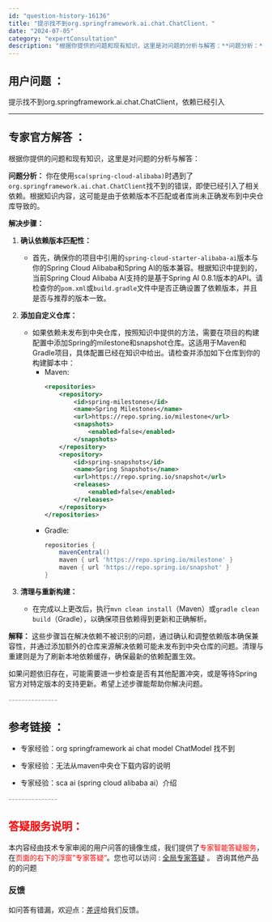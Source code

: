 ```yaml
---
id: "question-history-16136"
title: "提示找不到org.springframework.ai.chat.ChatClient，"
date: "2024-07-05"
category: "expertConsultation"
description: "根据你提供的问题和现有知识，这里是对问题的分析与解答：**问题分析：**你在使用`sca(spring-cloud-alibaba)`时遇到了`org.springframework.ai.chat.ChatClient`找不到的错误，即使已经引入了相关依赖。根据知识内容，这可能是由于依赖版本不匹配"
---
```


## 用户问题 ： 
 提示找不到org.springframework.ai.chat.ChatClient，依赖已经引入  

---------------
## 专家官方解答 ：

根据你提供的问题和现有知识，这里是对问题的分析与解答：

**问题分析：**
你在使用`sca(spring-cloud-alibaba)`时遇到了`org.springframework.ai.chat.ChatClient`找不到的错误，即使已经引入了相关依赖。根据知识内容，这可能是由于依赖版本不匹配或者库尚未正确发布到中央仓库导致的。

**解决步骤：**

1. **确认依赖版本匹配性：**
   - 首先，确保你的项目中引用的`spring-cloud-starter-alibaba-ai`版本与你的Spring Cloud Alibaba和Spring AI的版本兼容。根据知识中提到的，当前Spring Cloud Alibaba AI支持的是基于Spring AI 0.8.1版本的API。请检查你的`pom.xml`或`build.gradle`文件中是否正确设置了依赖版本，并且是否与推荐的版本一致。

2. **添加自定义仓库：**
   - 如果依赖未发布到中央仓库，按照知识中提供的方法，需要在项目的构建配置中添加Spring的milestone和snapshot仓库。这适用于Maven和Gradle项目，具体配置已经在知识中给出。请检查并添加如下仓库到你的构建脚本中：
     - Maven:
       ```xml
       <repositories>
           <repository>
               <id>spring-milestones</id>
               <name>Spring Milestones</name>
               <url>https://repo.spring.io/milestone</url>
               <snapshots>
                   <enabled>false</enabled>
               </snapshots>
           </repository>
           <repository>
               <id>spring-snapshots</id>
               <name>Spring Snapshots</name>
               <url>https://repo.spring.io/snapshot</url>
               <releases>
                   <enabled>false</enabled>
               </releases>
           </repository>
       </repositories>
       ```
     - Gradle:
       ```groovy
       repositories {
           mavenCentral()
           maven { url 'https://repo.spring.io/milestone' }
           maven { url 'https://repo.spring.io/snapshot' }
       }
       ```

3. **清理与重新构建：**
   - 在完成以上更改后，执行`mvn clean install`（Maven）或`gradle clean build`（Gradle），以确保项目依赖得到更新和正确解析。

**解释：**
这些步骤旨在解决依赖不被识别的问题，通过确认和调整依赖版本确保兼容性，并通过添加额外的仓库来源解决依赖可能未发布到中央仓库的问题。清理与重建则是为了刷新本地依赖缓存，确保最新的依赖配置生效。

如果问题依旧存在，可能需要进一步检查是否有其他配置冲突，或是等待Spring官方对特定版本的支持更新。希望上述步骤能帮助你解决问题。


<font color="#949494">---------------</font> 


## 参考链接 ：

* 专家经验：org springframework ai chat model ChatModel 找不到 
 
 * 专家经验：无法从maven中央仓下载内容的说明 
 
 * 专家经验：sca ai (spring cloud alibaba ai）介绍 


 <font color="#949494">---------------</font> 
 


## <font color="#FF0000">答疑服务说明：</font> 

本内容经由技术专家审阅的用户问答的镜像生成，我们提供了<font color="#FF0000">专家智能答疑服务</font>，在<font color="#FF0000">页面的右下的浮窗”专家答疑“</font>。您也可以访问 : [全局专家答疑](https://answer.opensource.alibaba.com/docs/intro) 。 咨询其他产品的的问题

### 反馈
如问答有错漏，欢迎点：[差评](https://ai.nacos.io/user/feedbackByEnhancerGradePOJOID?enhancerGradePOJOId=16147)给我们反馈。
